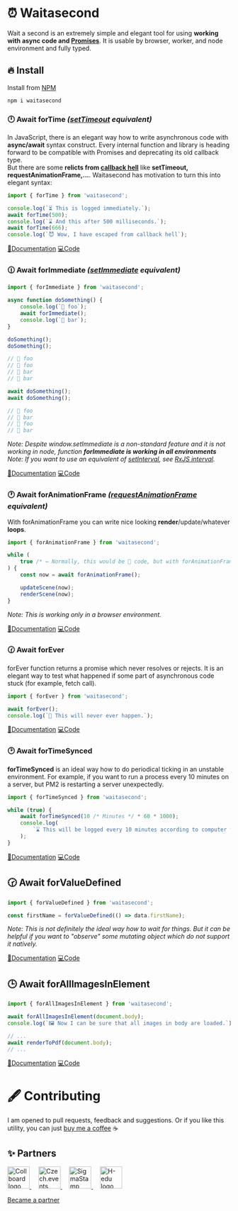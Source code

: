 # ⏰ Waitasecond

Wait a second is an extremely simple and elegant tool for using **working with async code and [Promises](https://developer.mozilla.org/en-US/docs/Web/JavaScript/Reference/Global_Objects/Promise)**. It is usable by browser, worker, and node environment and fully typed.

## 🔥 Install

Install from [NPM](https://www.npmjs.com/package/waitasecond)

```bash
npm i waitasecond
```

### 🕛 Await forTime _([setTimeout](https://developer.mozilla.org/en-US/docs/Web/API/setTimeout) equivalent)_

In JavaScript, there is an elegant way how to write asynchronous code with **async/await** syntax construct. Every internal function and library is heading forward to be compatible with Promises and deprecating its old callback type.  
But there are some **relicts from [callback hell](http://callbackhell.com/)** like **setTimeout, requestAnimationFrame,...**. Waitasecond has motivation to turn this into elegant syntax:

```typescript
import { forTime } from 'waitasecond';

console.log(`⏳ This is logged immediately.`);
await forTime(500);
console.log(`⌛ And this after 500 milliseconds.`);
await forTime(666);
console.log(`😈 Wow, I have escaped from callback hell`);
```

[📖Documentation](https://hejny.github.io/waitasecond/modules.html#forTime)
[💻Code](https://github.com/hejny/waitasecond/blob/main/src/functions/forTime.ts)

### 🕧 Await forImmediate _([setImmediate](https://developer.mozilla.org/en-US/docs/Web/API/Window/setImmediate) equivalent)_

```typescript
import { forImmediate } from 'waitasecond';

async function doSomething() {
    console.log(`🍏 foo`);
    await forImmediate();
    console.log(`🍎 bar`);
}

doSomething();
doSomething();

// 🍏 foo
// 🍏 foo
// 🍎 bar
// 🍎 bar

await doSomething();
await doSomething();

// 🍏 foo
// 🍎 bar
// 🍏 foo
// 🍎 bar
```

_Note: Despite window.setImmediate is a non-standard feature and it is not working in node, function **forImmediate is working in all environments**_
_Note: If you want to use an equivalent of [setInterval](https://developer.mozilla.org/en-US/docs/Web/API/setInterval), see [RxJS interval](https://rxjs.dev/api/index/function/interval)._

[📖Documentation](https://hejny.github.io/waitasecond/modules.html#forImmediate)
[💻Code](https://github.com/hejny/waitasecond/blob/main/src/functions/forImmediate.ts)

### 🕐 Await forAnimationFrame _([requestAnimationFrame](https://developer.mozilla.org/en-US/docs/Web/API/window/requestAnimationFrame) equivalent)_

With forAnimationFrame you can write nice looking **render**/update/whatever **loops**.

```typescript
import { forAnimationFrame } from 'waitasecond';

while (
    true /* ← Normally, this would be 💩 code, but with forAnimationFrame it is a nicer syntax version of requestAnimationFrame*/
) {
    const now = await forAnimationFrame();

    updateScene(now);
    renderScene(now);
}
```

_Note: This is working only in a browser environment._

[📖Documentation](https://hejny.github.io/waitasecond/modules.html#forAnimationFrame)
[💻Code](https://github.com/hejny/waitasecond/blob/main/src/functions/forAnimationFrame.ts)

### 🕜 Await forEver

forEver function returns a promise which never resolves or rejects. It is an elegant way to test what happened if some part of asynchronous code stuck (for example, fetch call).

```typescript
import { forEver } from 'waitasecond';

await forEver();
console.log(`🧟 This will never ever happen.`);
```

[📖Documentation](https://hejny.github.io/waitasecond/modules.html#forEver)
[💻Code](https://github.com/hejny/waitasecond/blob/main/src/functions/forEver.ts)

### 🕑 Await forTimeSynced

**forTimeSynced** is an ideal way how to do periodical ticking in an unstable environment.
For example, if you want to run a process every 10 minutes on a server, but PM2 is restarting a server unexpectedly.

```typescript
import { forTimeSynced } from 'waitasecond';

while (true) {
    await forTimeSynced(10 /* Minutes */ * 60 * 1000);
    console.log(
        `⌛ This will be logged every 10 minutes according to computer time. So it fires for example on 12:00, 12:10, 12:20,...`,
    );
}
```

[📖Documentation](https://hejny.github.io/waitasecond/modules.html#forTimeSynced)
[💻Code](https://github.com/hejny/waitasecond/blob/main/src/functions/forTimeSynced.ts)

## 🕝 Await forValueDefined

```typescript
import { forValueDefined } from 'waitasecond';

const firstName = forValueDefined(() => data.firstName);
```

_Note: This is not definitely the ideal way how to wait for things. But it can be helpful if you want to "observe" some mutating object which do not support it natively._

[📖Documentation](https://hejny.github.io/waitasecond/modules.html#forValueDefined)
[💻Code](https://github.com/hejny/waitasecond/blob/main/src/functions/forValueDefined.ts)

## 🕒 Await forAllImagesInElement

```typescript
import { forAllImagesInElement } from 'waitasecond';

await forAllImagesInElement(document.body);
console.log(`🖼️ Now I can be sure that all images in body are loaded.`);

// ...
await renderToPdf(document.body);
// ...
```

[📖Documentation](https://hejny.github.io/waitasecond/modules.html#forAllImagesInElement)
[💻Code](https://github.com/hejny/waitasecond/blob/main/src/functions/forAllImagesInElement.ts)

# 🖋️ Contributing

I am opened to pull requests, feedback and suggestions. Or if you like this utility, you can just [buy me a coffee](https://www.buymeacoffee.com/hejny) ☕


## ✨ Partners


<a href="https://Collboard.com/">
    <img src="https://collboard.fra1.cdn.digitaloceanspaces.com/assets/18.12.1/logo-small.png" alt="Collboard logo" width="50"  />
</a>
&nbsp;&nbsp;&nbsp;
<a href="https://czech.events/">
    <img src="https://czech.events/design/logos/czech.events.transparent-logo.png" alt="Czech.events logo" width="50" />
</a>
&nbsp;&nbsp;&nbsp;
<a href="https://sigmastamp.ml/">
    <img src="https://www.sigmastamp.ml/sigmastamp-logo.white.svg" alt="SigmaStamp logo" width="50"/>
</a>
&nbsp;&nbsp;&nbsp;
<a href="https://www.h-edu.org/">
    <img src="https://www.h-edu.org/media/favicon.png" alt="H-edu logo" width="50"/>
</a>


[Became a partner](mailto:me+waitasecond@pavolhejny.com)



